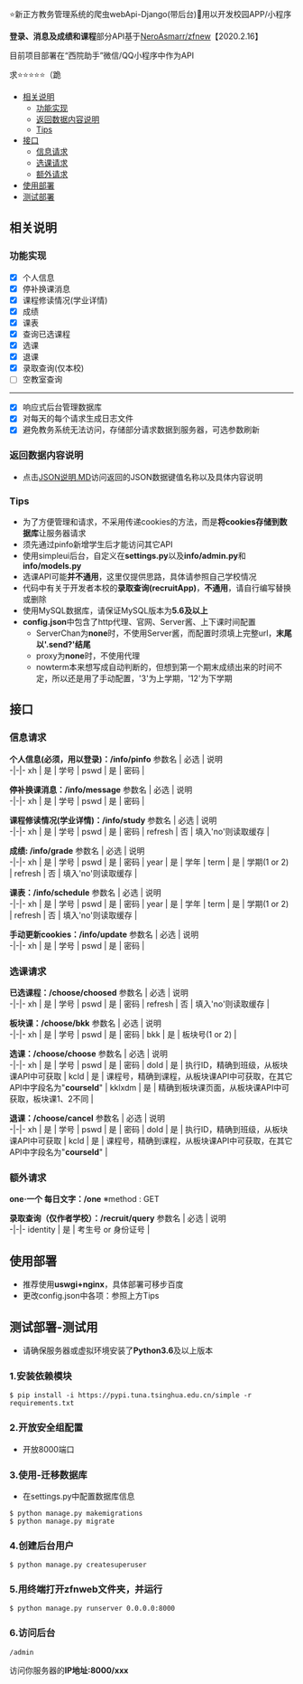 
⭐新正方教务管理系统的爬虫webApi-Django(带后台)🔧用以开发校园APP/小程序

**登录、消息及成绩和课程**部分API基于[NeroAsmarr/zfnew](https://github.com/NeroAsmarr/zfnew)【2020.2.16】

目前项目部署在“西院助手”微信/QQ小程序中作为API

求⭐⭐⭐⭐⭐（跪

 - [相关说明](#相关说明)
    - [功能实现](#功能实现)
    - [返回数据内容说明](#返回数据内容说明)
    - [Tips](#Tips)
 - [接口](#接口)
    - [信息请求](#信息请求)
    - [选课请求](#选课请求)
    - [额外请求](#额外请求)
 - [使用部署](#使用部署)
 - [测试部署](#测试部署-测试用)


## 相关说明

### 功能实现

 - [x] 个人信息
 - [x] 停补换课消息
 - [x] 课程修读情况(学业详情)
 - [x] 成绩
 - [x] 课表
 - [x] 查询已选课程
 - [x] 选课
 - [x] 退课
 - [x] 录取查询(仅本校)
 - [ ] 空教室查询

------

 - [x] 响应式后台管理数据库
 - [x] 对每天的每个请求生成日志文件
 - [x] 避免教务系统无法访问，存储部分请求数据到服务器，可选参数刷新

### 返回数据内容说明

 - 点击[JSON说明.MD](https://github.com/jokerwho/zfnew_webApi/blob/master/JSON说明.MD)访问返回的JSON数据键值名称以及具体内容说明

### Tips

 - 为了方便管理和请求，不采用传递cookies的方法，而是**将cookies存储到数据库**让服务器请求
 - 须先通过pinfo新增学生后才能访问其它API
 - 使用simpleui后台，自定义在**settings.py**以及**info/admin.py**和**info/models.py**
 - 选课API可能**并不通用**，这里仅提供思路，具体请参照自己学校情况
 - 代码中有关于开发者本校的**录取查询(recruitApp)**，**不通用**，请自行编写替换或删除
 - 使用MySQL数据库，请保证MySQL版本为**5.6及以上**
 - **config.json**中包含了http代理、官网、Server酱、上下课时间配置
    - ServerChan为**none**时，不使用Server酱，而配置时须填上完整url，**末尾以'.send?'结尾**
    - proxy为**none**时，不使用代理
    - nowterm本来想写成自动判断的，但想到第一个期末成绩出来的时间不定，所以还是用了手动配置，'3'为上学期，'12'为下学期

## 接口

### 信息请求

**个人信息(必须，用以登录)：/info/pinfo**
参数名 | 必选 |  说明  
-|-|-
xh | 是 | 学号 |
pswd | 是 | 密码 |

**停补换课消息：/info/message**
参数名 | 必选 |  说明  
-|-|-
xh | 是 | 学号 |
pswd | 是 | 密码 |

**课程修读情况(学业详情)：/info/study**
参数名 | 必选 |  说明  
-|-|-
xh | 是 | 学号 |
pswd | 是 | 密码 |
refresh | 否 | 填入'no'则读取缓存 |

**成绩: /info/grade**
参数名 | 必选 |  说明  
-|-|-
xh | 是 | 学号 |
pswd | 是 | 密码 |
year | 是 | 学年 |
term | 是 | 学期(1 or 2) |
refresh | 否 | 填入'no'则读取缓存 |

**课表：/info/schedule**
参数名 | 必选 |  说明  
-|-|-
xh | 是 | 学号 |
pswd | 是 | 密码 |
year | 是 | 学年 |
term | 是 | 学期(1 or 2) |
refresh | 否 | 填入'no'则读取缓存 |

**手动更新cookies：/info/update**
参数名 | 必选 |  说明  
-|-|-
xh | 是 | 学号 |
pswd | 是 | 密码 |

### 选课请求

**已选课程：/choose/choosed**
参数名 | 必选 |  说明  
-|-|-
xh | 是 | 学号 |
pswd | 是 | 密码 |
refresh | 否 | 填入'no'则读取缓存 |

**板块课：/choose/bkk**
参数名 | 必选 |  说明  
-|-|-
xh | 是 | 学号 |
pswd | 是 | 密码 |
bkk | 是 | 板块号(1 or 2) |

**选课：/choose/choose**
参数名 | 必选 |  说明  
-|-|-
xh | 是 | 学号 |
pswd | 是 | 密码 |
doId | 是 | 执行ID，精确到班级，从板块课API中可获取 |
kcId | 是 | 课程号，精确到课程，从板块课API中可获取，在其它API中字段名为"**courseId**" |
kklxdm | 是 | 精确到板块课页面，从板块课API中可获取，板块课1、2不同 |

**退课：/choose/cancel**
参数名 | 必选 |  说明  
-|-|-
xh | 是 | 学号 |
pswd | 是 | 密码 |
doId | 是 | 执行ID，精确到班级，从板块课API中可获取 |
kcId | 是 | 课程号，精确到课程，从板块课API中可获取，在其它API中字段名为"**courseId**" |

### 额外请求

**one·一个 每日文字：/one**
※method : GET

**录取查询（仅作者学校）：/recruit/query**
参数名 | 必选 |  说明  
-|-|-
identity | 是 | 考生号 or 身份证号 |


## 使用部署
 - 推荐使用**uswgi+nginx**，具体部署可移步百度
 - 更改config.json中各项：参照上方Tips

## 测试部署-测试用

 - 请确保服务器或虚拟环境安装了**Python3.6**及以上版本

### 1.安装依赖模块

```shell
$ pip install -i https://pypi.tuna.tsinghua.edu.cn/simple -r requirements.txt
```

### 2.开放安全组配置
 - 开放8000端口

### 3.使用-迁移数据库

 - 在settings.py中配置数据库信息

```shell
$ python manage.py makemigrations
$ python manage.py migrate
```

### 4.创建后台用户

```shell
$ python manage.py createsuperuser
```

### 5.用终端打开zfnweb文件夹，并运行

```shell
$ python manage.py runserver 0.0.0.0:8000
```

### 6.访问后台

```
/admin
```

访问你服务器的**IP地址:8000/xxx**